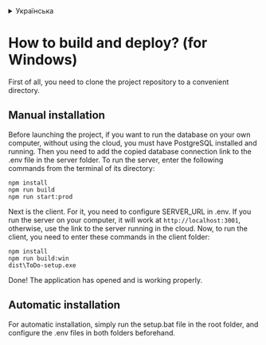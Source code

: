 <details><summary>Українська</summary><pre>
Інструкція по запуску (для Windows)

Перш за все, необхідно клонувати репозиторій у зручну директорію.

- Ручна установка

Перед запуском проекту, якщо ви хочете запустити проект на своєму комп'ютері, без використання хмар - ви маєте мати PostgreSQL встановленим та запущеним.
Далі, скопійовану для підключення до бази даних потрібно додати у .env файл сервера.
Для запуску сервера, у терміналі його папки потрібно ввести наступні команди:
```
npm install
npm run build
npm run start:prod
```

Далі - клієнт. Для нього також треба налаштувати SERVER_URL у .env. Якщо ви запускаєте сервер на своєму комп'ютері - він запуститься на ```http://localhost:3000```, інакше - посилання до сервера, запущеного у хмарі.
Тепер, для запуску проекта так само потрібно ввести ці команди з папки клієнта:
```
npm install
npm run build:win
dist\ToDo-setup.exe
```
Готово! Програма відкрилася та працює належним чином.

- Автоматична установка

Для автоматичного встановлення просто запустіть файл setup.bat у кореневій папці та попередньо налаштуйте файли .env в обох папках.
</pre></details>

# How to build and deploy? (for Windows)

First of all, you need to clone the project repository to a convenient directory.

## Manual installation

Before launching the project, if you want to run the database on your own computer, without using the cloud, you must have PostgreSQL installed and running.
Then you need to add the copied database connection link to the .env file in the server folder.
To run the server, enter the following commands from the terminal of its directory:
```
npm install
npm run build
npm run start:prod
```

Next is the client. For it, you need to configure SERVER_URL in .env. If you run the server on your computer, it will work at ``http://localhost:3001``, otherwise, use the link to the server running in the cloud.
Now, to run the client, you need to enter these commands in the client folder:
```
npm install
npm run build:win
dist\ToDo-setup.exe
```
Done! The application has opened and is working properly.

## Automatic installation
For automatic installation, simply run the setup.bat file in the root folder, and configure the .env files in both folders beforehand.
